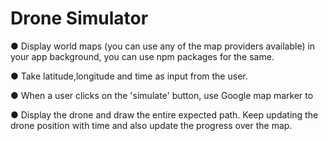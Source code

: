# Drone Simulator

● Display world maps (you can use any of the map providers available) in your app background, you can use npm packages for the same.

● Take latitude,longitude and time as input from the user.

● When a user clicks on the 'simulate' button, use Google map marker to

● Display the drone and draw the entire expected path. Keep updating the drone position with time and also update the progress over the map.


